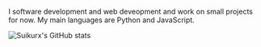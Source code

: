 

I software development and web deveopment and work on small projects for now. My main languages are Python and JavaScript. 

![Suikurx's GitHub stats](https://github-readme-stats.vercel.app/api?username=suikurx&show_icons=true&theme=radical)

<!--
**Suikurx/Suikurx** is a ✨ _special_ ✨ repository because its `README.md` (this file) appears on your GitHub profile.

Here are some ideas to get you started:

- 🔭 I’m currently working on ...
- 🌱 I’m currently learning ...
- 👯 I’m looking to collaborate on ...
- 🤔 I’m looking for help with ...
- 💬 Ask me about ...
- 📫 How to reach me: ...
- 😄 Pronouns: ...
- ⚡ Fun fact: ...
-->

